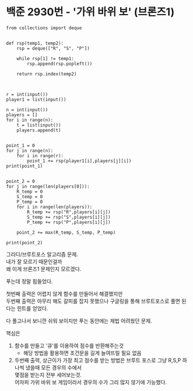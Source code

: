 # 백준 2930번 - '가위 바위 보' (브론즈1)

```
from collections import deque 


def rsp(temp1, temp2):
    rsp = deque(["R", "S", "P"])

    while rsp[1] != temp1:
        rsp.append(rsp.popleft())
        
    return rsp.index(temp2)



r = int(input())
player1 = list(input())

n = int(input())
players = []
for i in range(n):
    t = list(input())
    players.append(t)


point_1 = 0
for j in range(n):
    for i in range(r):
        point_1 += rsp(player1[i],players[j][i])
print(point_1)


point_2 = 0
for j in range(len(players[0])):
    R_temp = 0
    S_temp = 0
    P_temp = 0
    for i in range(len(players)):
        R_temp += rsp("R",players[i][j])
        S_temp += rsp("S",players[i][j])
        P_temp += rsp("P",players[i][j])
        
    point_2 += max(R_temp, S_temp, P_temp)

print(point_2)
```

그리디/브루트포스 알고리즘 문제.  
내가 잘 모르기 때문인걸까  
왜 이게 브론즈1 문제인지 모르겠다.  

푸는데 정말 힘들었다.  

첫번째 출력은 어렵지 않게 함수를 만들어서 해결했지만  
두번째 출력은 아무리 해도 갈피를 잡지 못했으나 구글링을 통해 브루트포스로 풀면 된다는 힌트를 얻었다.  

다 풀고나서 보니깐 쉬워 보이지만 푸는 동안에는 제법 어려웠던 문제.  

핵심은 
1. 함수를 만들고 '큐'를 이용하여 점수를 반환해주는것
    * 해당 방법을 활용하면 조건문을 길게 늘여뜨릴 필요 없음
2. 두번째 출력, 상근이가 가장 최고 점수를 받는 방법은 브루트 포스로 그냥 R,S,P 하나씩 냈을때 모든 경우의 수에서  
몇점을 받는지 전부 세어보는것.  
어자피 가위 바위 보 게임이라서 경우의 수가 그리 많지 않기에 가능했다.  